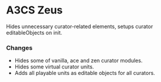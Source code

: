# A3CS Zeus
Hides unnecessary curator-related elements, setups curator editableObjects on init.

### Changes
- Hides some of vanilla, ace and zen curator modules.
- Hides some virtual curator units.
- Adds all playable units as editable objects for all curators.

